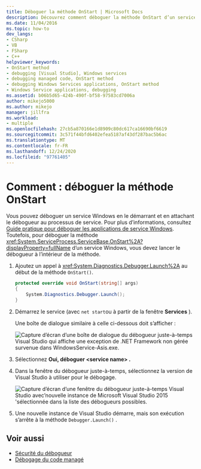 ```yaml
---
title: Déboguer la méthode OnStart | Microsoft Docs
description: Découvrez comment déboguer la méthode OnStart d’un service Windows dans Visual Studio en lançant le débogueur à l’intérieur de la méthode.
ms.date: 11/04/2016
ms.topic: how-to
dev_langs:
- CSharp
- VB
- FSharp
- C++
helpviewer_keywords:
- OnStart method
- debugging [Visual Studio], Windows services
- debugging managed code, OnStart method
- debugging Windows Services applications, OnStart method
- Windows Service applications, debugging
ms.assetid: b06b5d65-424b-490f-bf58-97583cd7006a
author: mikejo5000
ms.author: mikejo
manager: jillfra
ms.workload:
- multiple
ms.openlocfilehash: 27cb5a870166e1d8909c80dc617ca16690bf6619
ms.sourcegitcommit: 3c571f44bfd6402efea5187af43df287bac5b6ac
ms.translationtype: MT
ms.contentlocale: fr-FR
ms.lasthandoff: 12/24/2020
ms.locfileid: "97761405"
---
```

# <a name="how-to-debug-the-onstart-method"></a>Comment : déboguer la méthode OnStart
Vous pouvez déboguer un service Windows en le démarrant et en attachant le débogueur au processus de service. Pour plus d’informations, consultez [Guide pratique pour déboguer les applications de service Windows](/dotnet/framework/windows-services/how-to-debug-windows-service-applications). Toutefois, pour déboguer la méthode <xref:System.ServiceProcess.ServiceBase.OnStart%2A?displayProperty=fullName> d’un service Windows, vous devez lancer le débogueur à l’intérieur de la méthode.

1. Ajoutez un appel à <xref:System.Diagnostics.Debugger.Launch%2A> au début de la méthode `OnStart()`.

    ```csharp
    protected override void OnStart(string[] args)
    {
        System.Diagnostics.Debugger.Launch();
    }
    ```

2. Démarrez le service (avec `net start`ou à partir de la fenêtre **Services** ).

    Une boîte de dialogue similaire à celle ci-dessous doit s’afficher :

    ![Capture d’écran d’une boîte de dialogue du débogueur juste-à-temps Visual Studio qui affiche une exception de .NET Framework non gérée survenue dans WindowsService-Asis.exe.](../debugger/media/onstartdebug.png)

3. Sélectionnez **Oui, déboguer \<service name> .**

4. Dans la fenêtre du débogueur juste-à-temps, sélectionnez la version de Visual Studio à utiliser pour le débogage.

    ![Capture d’écran d’une fenêtre du débogueur juste-à-temps Visual Studio avec’nouvelle instance de Microsoft Visual Studio 2015 'sélectionnée dans la liste des débogueurs possibles.](../debugger/media/justintimedebugger.png)

5. Une nouvelle instance de Visual Studio démarre, mais son exécution s’arrête à la méthode `Debugger.Launch()` .

## <a name="see-also"></a>Voir aussi
- [Sécurité du débogueur](../debugger/debugger-security.md)
- [Débogage du code managé](../debugger/debugging-managed-code.md)
